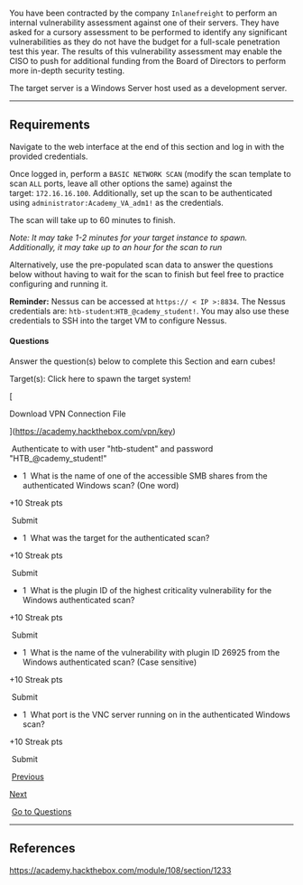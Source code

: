 
You have been contracted by the company `Inlanefreight` to perform an internal vulnerability assessment against one of their servers. They have asked for a cursory assessment to be performed to identify any significant vulnerabilities as they do not have the budget for a full-scale penetration test this year. The results of this vulnerability assessment may enable the CISO to push for additional funding from the Board of Directors to perform more in-depth security testing.

The target server is a Windows Server host used as a development server.

---

## Requirements

Navigate to the web interface at the end of this section and log in with the provided credentials.

Once logged in, perform a `BASIC NETWORK SCAN` (modify the scan template to scan `ALL` ports, leave all other options the same) against the target: `172.16.16.100`. Additionally, set up the scan to be authenticated using `administrator:Academy_VA_adm1!` as the credentials.

The scan will take up to 60 minutes to finish.

_Note: It may take 1-2 minutes for your target instance to spawn. Additionally, it may take up to an hour for the scan to run_

Alternatively, use the pre-populated scan data to answer the questions below without having to wait for the scan to finish but feel free to practice configuring and running it.

**Reminder:** Nessus can be accessed at `https:// < IP >:8834`. The Nessus credentials are: `htb-student`:`HTB_@cademy_student!`. You may also use these credentials to SSH into the target VM to configure Nessus.

#### Questions

Answer the question(s) below to complete this Section and earn cubes!

Target(s): Click here to spawn the target system!  

[

Download VPN Connection File

](https://academy.hackthebox.com/vpn/key)

 Authenticate to with user "htb-student" and password "HTB_@cademy_student!"

+ 1  What is the name of one of the accessible SMB shares from the authenticated Windows scan? (One word)

+10 Streak pts

 Submit

+ 1  What was the target for the authenticated scan?

+10 Streak pts

 Submit

+ 1  What is the plugin ID of the highest criticality vulnerability for the Windows authenticated scan?

+10 Streak pts

 Submit

+ 1  What is the name of the vulnerability with plugin ID 26925 from the Windows authenticated scan? (Case sensitive)

+10 Streak pts

 Submit

+ 1  What port is the VNC server running on in the authenticated Windows scan?

+10 Streak pts

 Submit

 [Previous](https://academy.hackthebox.com/module/108/section/1028)

[Next](https://academy.hackthebox.com/module/108/section/1026) 

 [Go to Questions](https://academy.hackthebox.com/module/108/section/1233#questionsDiv)

---

## References

https://academy.hackthebox.com/module/108/section/1233